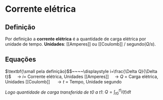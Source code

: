 
# Corrente elétrica
## Definição
Por definição a **corrente elétrica** é a quantidade de carga elétrica por unidade de tempo.
**Unidades**: [[Amperes]] ou [[Coulomb]] / segundo($Q/s$).

## Equações
$\textbf{\small pela definição}$$~~~~\displaystyle i=\frac{\Delta Q}{\Delta t}$
$~~~~\rightarrow$ $i=$ Corrente elétrica, Unidades [[Amperes]]
$~~~~\rightarrow$ $Q$  = Carga elétrica, Unidades [[Coulomb]]
$~~~~\rightarrow t$ = Tempo, Unidade segundo

*Logo quantidade de carga transferida de $t0$ a $t1$*: $\displaystyle Q = \int_{t0}^{t1}i(t)dt$
